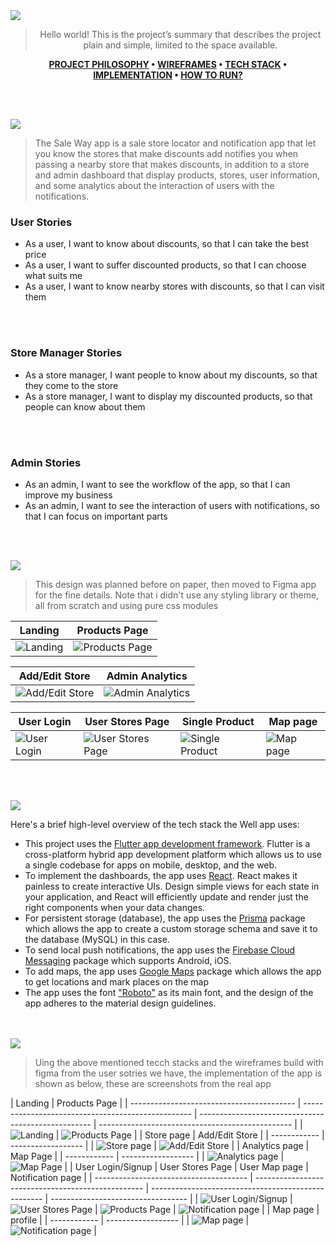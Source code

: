<img src="./readme/title1.svg"/>

<div align="center">

> Hello world! This is the project’s summary that describes the project plain and simple, limited to the space available.

**[PROJECT PHILOSOPHY](https://github.com/JawadElSayed/sale-way#-project-philosophy) • [WIREFRAMES](https://github.com/JawadElSayed/sale-way#-wireframes) • [TECH STACK](https://github.com/JawadElSayed/sale-way#-tech-stack) • [IMPLEMENTATION](https://github.com/JawadElSayed/sale-way#-impplementation) • [HOW TO RUN?](https://github.com/JawadElSayed/sale-way#-how-to-run)**

</div>

<br><br>

<img src="./readme/title2.svg"/>

> The Sale Way app is a sale store locator and notification app that let you know the stores that make discounts add notifies you when passing a nearby store that makes discounts, in addition to a store and admin dashboard that display products, stores, user information, and some analytics about the interaction of users with the notifications.

### User Stories

-   As a user, I want to know about discounts, so that I can take the best price
-   As a user, I want to suffer discounted products, so that I can choose what suits me
-   As a user, I want to know nearby stores with discounts, so that I can visit them

<br><br>

### Store Manager Stories

-   As a store manager, I want people to know about my discounts, so that they come to the store
-   As a store manager, I want to display my discounted products, so that people can know about them

<br><br>

### Admin Stories

-   As an admin, I want to see the workflow of the app, so that I can improve my business
-   As an admin, I want to see the interaction of users with notifications, so that I can focus on important parts

<br><br>

<img src="./readme/title3.svg"/>

> This design was planned before on paper, then moved to Figma app for the fine details.
> Note that i didn't use any styling library or theme, all from scratch and using pure css modules

| Landing                                  | Products Page                                 |
| ---------------------------------------- | --------------------------------------------- |
| ![Landing](./readme/Dashboard_Login.svg) | ![Products Page](./readme/Store-Products.svg) |

| Add/Edit Store                                          | Admin Analytics                                  |
| ------------------------------------------------------- | ------------------------------------------------ |
| ![Add/Edit Store](./readme/Admin-Add%3AEdit-Stores.svg) | ![Admin Analytics](./readme/Admin-Analytics.svg) |

| User Login                             | User Stores Page                                   | Single Product                                      | Map page                           |
| -------------------------------------- | -------------------------------------------------- | --------------------------------------------------- | ---------------------------------- |
| ![User Login](./readme/user-login.svg) | ![User Stores Page](./readme/user-stores-page.svg) | ![Single Product](./readme/user-single-product.svg) | ![Map page](./readme/user-map.svg) |

<br><br>

<img src="./readme/title4.svg"/>

Here's a brief high-level overview of the tech stack the Well app uses:

-   This project uses the [Flutter app development framework](https://flutter.dev/). Flutter is a cross-platform hybrid app development platform which allows us to use a single codebase for apps on mobile, desktop, and the web.
-   To implement the dashboards, the app uses [React](https://reactjs.org). React makes it painless to create interactive UIs. Design simple views for each state in your application, and React will efficiently update and render just the right components when your data changes.
-   For persistent storage (database), the app uses the [Prisma](https://www.prisma.io) package which allows the app to create a custom storage schema and save it to the database (MySQL) in this case.
-   To send local push notifications, the app uses the [Firebase Cloud Messaging](https://firebase.google.com/docs/cloud-messaging) package which supports Android, iOS.
-   To add maps, the app uses [Google Maps](https://developers.google.com/maps) package which allows the app to get locations and mark places on the map
-   The app uses the font ["Roboto"](https://fonts.google.com/specimen/Roboto) as its main font, and the design of the app adheres to the material design guidelines.

<br><br>
<img src="./readme/title5.svg"/>

> Uing the above mentioned tecch stacks and the wireframes build with figma from the user sotries we have, the implementation of the app is shown as below, these are screenshots from the real app

| Landing                                   | Products Page                                      |
| ----------------------------------------- | -------------------------------------------------- | --------------------------------------------------- | ------------------------------------------------ |
| ![Landing](./readme/landing-page.png)     | ![Products Page](./readme/product.gif)             |
| Store page                                | Add/Edit Store                                     |
| ------------                              | ------------------                                 |
| ![Store page](./readme/store.gif)         | ![Add/Edit Store](./readme/add-store.gif)          |
| Analytics page                            | Map Page                                           |
| ------------                              | ------------------                                 |
| ![Analytics page](./readme/analytics.gif) | ![Map Page](./readme/admin-map.gif)                |
| User Login/Signup                         | User Stores Page                                   | User Map page                                       | Notification page                                |
| --------------------------------------    | -------------------------------------------------- | --------------------------------------------------- | ----------------------------------               |
| ![User Login/Signup](./readme/login.gif)  | ![User Stores Page](./readme/user-stores.gif)      | ![Products Page ](./readme/user-product.gif)        | ![ Notification page](./readme/notification.gif) |
| Map page                                  | profile                                            |
| ------------                              | ------------------                                 |
| ![Map page](./readme/user-map.gif)        | ![Notification page](./readme/profile.png)         |
